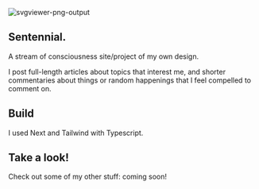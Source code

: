 ![svgviewer-png-output](https://github.com/user-attachments/assets/20b8248d-66f8-43aa-b463-ce18fa93b241) 
## Sentennial.

A stream of consciousness site/project of my own design.

I post full-length articles about topics that interest me, and shorter commentaries about things or random happenings that I feel compelled to comment on.

## Build


I used Next and Tailwind with Typescript. 

## Take a look!

Check out some of my other stuff: coming soon!
